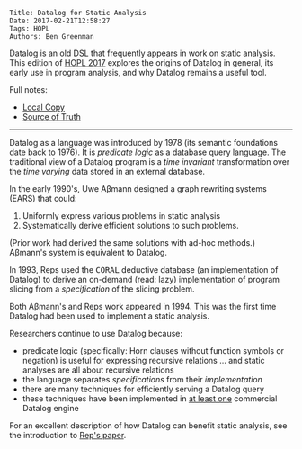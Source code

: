     Title: Datalog for Static Analysis
    Date: 2017-02-21T12:58:27
    Tags: HOPL
    Authors: Ben Greenman

<!-- more -->

Datalog is an old DSL that frequently appears in work on static analysis.
This edition of [HOPL 2017](/blog/2017/02/15/introducing-hopl-2017/) explores the origins of Datalog in general, its
early use in program analysis, and why Datalog remains a useful tool.

Full notes:

- [Local Copy](/blog/static/datalog-for-static-analysis.pdf)
- [Source of Truth](https://github.com/nuprl/hopl-s2017/tree/master/datalog-for-static-analysis)

- - -

Datalog as a language was introduced by 1978 (its semantic foundations date
back to 1976). It is _predicate logic_ as a database query language. The
traditional view of a Datalog program is a _time invariant_ transformation
over the _time varying_ data stored in an external database.

In the early 1990's, Uwe Aβmann designed a graph rewriting systems (EARS) that
could:

1. Uniformly express various problems in static analysis
2. Systematically derive efficient solutions to such problems.

(Prior work had derived the same solutions with ad-hoc methods.) Aβmann's system
is equivalent to Datalog.

In 1993, Reps used the <tt>CORAL</tt> deductive database (an implementation of
Datalog) to derive an on-demand (read: lazy) implementation of program slicing
from a _specification_ of the slicing problem.

Both Aβmann's and Reps work appeared in 1994. This was the first time Datalog
had been used to implement a static analysis.

Researchers continue to use Datalog because:

- predicate logic (specifically: Horn clauses without function symbols or negation)
  is useful for expressing recursive relations ... and static analyses are all about recursive relations
- the language separates _specifications_ from their _implementation_
- there are many techniques for efficiently serving a Datalog query
- these techniques have been implemented in [at least one](https://developer.logicblox.com/wp-content/uploads/2016/01/logicblox-sigmod15.pdf)
  commercial Datalog engine

For an excellent description of how Datalog can benefit static analysis, see
the introduction to [Rep's paper](http://citeseerx.ist.psu.edu/viewdoc/download?doi=10.1.1.648.1834&rep=rep1&type=pdf).

